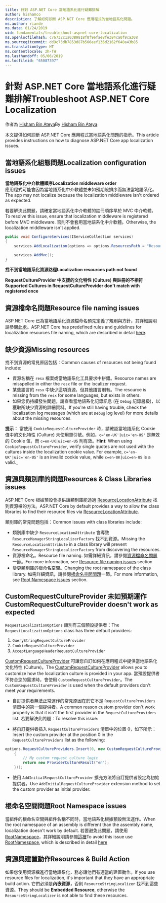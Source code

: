 ```yaml
---
title: 針對 ASP.NET Core 當地語系化進行疑難排解
author: hishamco
description: 了解如何診斷 ASP.NET Core 應用程式的當地語系化問題。
ms.author: riande
ms.date: 01/24/2019
uid: fundamentals/troubleshoot-aspnet-core-localization
ms.openlocfilehash: c76732c1a0389818f8f9efae8fe384ca0f9ca308
ms.sourcegitcommit: dd9c73db7853d87b566eef136d2162f648a43b85
ms.translationtype: HT
ms.contentlocale: zh-TW
ms.lasthandoff: 05/06/2019
ms.locfileid: "65087397"
---
```

# <a name="troubleshoot-aspnet-core-localization"></a><span data-ttu-id="9b746-103">針對 ASP.NET Core 當地語系化進行疑難排解</span><span class="sxs-lookup"><span data-stu-id="9b746-103">Troubleshoot ASP.NET Core Localization</span></span>

<span data-ttu-id="9b746-104">作者為 [Hisham Bin Ateya](https://github.com/hishamco)</span><span class="sxs-lookup"><span data-stu-id="9b746-104">By [Hisham Bin Ateya](https://github.com/hishamco)</span></span>

<span data-ttu-id="9b746-105">本文提供如何診斷 ASP.NET Core 應用程式當地語系化問題的指示。</span><span class="sxs-lookup"><span data-stu-id="9b746-105">This article provides instructions on how to diagnose ASP.NET Core app localization issues.</span></span>

## <a name="localization-configuration-issues"></a><span data-ttu-id="9b746-106">當地語系化組態問題</span><span class="sxs-lookup"><span data-stu-id="9b746-106">Localization configuration issues</span></span>

<span data-ttu-id="9b746-107">**當地語系化中介軟體順序**</span><span class="sxs-lookup"><span data-stu-id="9b746-107">**Localization middleware order**</span></span>  
<span data-ttu-id="9b746-108">應用程式可能會因為當地語系化中介軟體並未如預期般排序而無法當地語系化。</span><span class="sxs-lookup"><span data-stu-id="9b746-108">The app may not localize because the localization middleware isn't ordered as expected.</span></span>

<span data-ttu-id="9b746-109">若要解決此問題，請確定當地語系化中介軟體的註冊順序早於 MVC 中介軟體。</span><span class="sxs-lookup"><span data-stu-id="9b746-109">To resolve this issue, ensure that localization middleware is registered before MVC middleware.</span></span> <span data-ttu-id="9b746-110">否則不會套用當地語系化中介軟體。</span><span class="sxs-lookup"><span data-stu-id="9b746-110">Otherwise, the localization middleware isn't applied.</span></span>

```csharp
public void ConfigureServices(IServiceCollection services)
{
    services.AddLocalization(options => options.ResourcesPath = "Resources");

    services.AddMvc();
}
```

<span data-ttu-id="9b746-111">**找不到當地語系化資源路徑**</span><span class="sxs-lookup"><span data-stu-id="9b746-111">**Localization resources path not found**</span></span>

<span data-ttu-id="9b746-112">**RequestCultureProvider 中支援的文化特性 (Culture) 與註冊的不相符**</span><span class="sxs-lookup"><span data-stu-id="9b746-112">**Supported Cultures in RequestCultureProvider don't match with registered once**</span></span>  

## <a name="resource-file-naming-issues"></a><span data-ttu-id="9b746-113">資源檔命名問題</span><span class="sxs-lookup"><span data-stu-id="9b746-113">Resource file naming issues</span></span>

<span data-ttu-id="9b746-114">ASP.NET Core 已為當地語系化資源檔命名預先定義了規則與方針，其詳細說明請參閱[此處](xref:fundamentals/localization?view=aspnetcore-2.2#resource-file-naming)。</span><span class="sxs-lookup"><span data-stu-id="9b746-114">ASP.NET Core has predefined rules and guidelines for localization resources file naming, which are described in detail [here](xref:fundamentals/localization?view=aspnetcore-2.2#resource-file-naming).</span></span>

## <a name="missing-resources"></a><span data-ttu-id="9b746-115">缺少資源</span><span class="sxs-lookup"><span data-stu-id="9b746-115">Missing resources</span></span>

<span data-ttu-id="9b746-116">找不到資源的常見原因包括：</span><span class="sxs-lookup"><span data-stu-id="9b746-116">Common causes of resources not being found include:</span></span>

- <span data-ttu-id="9b746-117">資源名稱在 `resx` 檔案或當地語系化工具要求中拼錯。</span><span class="sxs-lookup"><span data-stu-id="9b746-117">Resource names are misspelled in either the `resx` file or the localizer request.</span></span>
- <span data-ttu-id="9b746-118">某些語言的 `resx` 中缺少這項資源，但其他語言則有。</span><span class="sxs-lookup"><span data-stu-id="9b746-118">The resource is missing from the `resx` for some languages, but exists in others.</span></span>
- <span data-ttu-id="9b746-119">如果您仍持續發生問題，請查看當地語系化記錄訊息 (在 `Debug` 記錄層級)，以獲取所缺少資源的詳細資料。</span><span class="sxs-lookup"><span data-stu-id="9b746-119">If you're still having trouble, check the localization log messages (which are at `Debug` log level) for more details about the missing resources.</span></span>

<span data-ttu-id="9b746-120">**提示：** 當使用 `CookieRequestCultureProvider` 時，請確認當地語系化 Cookie 值中的文化特性 (Culture) 未使用單引號。例如，`c='en-UK'|uic='en-US'` 是無效的 Cookie 值，而 `c=en-UK|uic=en-US` 則有效。_</span><span class="sxs-lookup"><span data-stu-id="9b746-120">_**Hint:** When using `CookieRequestCultureProvider`, verify single quotes are not used with the cultures inside the localization cookie value. For example, `c='en-UK'|uic='en-US'` is an invalid cookie value, while `c=en-UK|uic=en-US` is a valid._</span></span>

## <a name="resources--class-libraries-issues"></a><span data-ttu-id="9b746-121">資源與類別庫的問題</span><span class="sxs-lookup"><span data-stu-id="9b746-121">Resources & Class Libraries issues</span></span>

<span data-ttu-id="9b746-122">ASP.NET Core 根據預設會提供讓類別庫能透過 [ResourceLocationAttribute](/dotnet/api/microsoft.extensions.localization.resourcelocationattribute?view=aspnetcore-2.1) 找到資源檔的方法。</span><span class="sxs-lookup"><span data-stu-id="9b746-122">ASP.NET Core by default provides a way to allow the class libraries to find their resource files via [ResourceLocationAttribute](/dotnet/api/microsoft.extensions.localization.resourcelocationattribute?view=aspnetcore-2.1).</span></span>

<span data-ttu-id="9b746-123">類別庫的常見問題包括：</span><span class="sxs-lookup"><span data-stu-id="9b746-123">Common issues with class libraries include:</span></span>
- <span data-ttu-id="9b746-124">類別庫中缺少 `ResourceLocationAttribute` 會導致 `ResourceManagerStringLocalizerFactory` 找不到資源。</span><span class="sxs-lookup"><span data-stu-id="9b746-124">Missing the `ResourceLocationAttribute` in a class library will prevent `ResourceManagerStringLocalizerFactory` from discovering the resources.</span></span>
- <span data-ttu-id="9b746-125">資源檔命名。</span><span class="sxs-lookup"><span data-stu-id="9b746-125">Resource file naming.</span></span> <span data-ttu-id="9b746-126">如需詳細資訊，請參閱[資源檔命名問題](#resource-file-naming-issues)一節。</span><span class="sxs-lookup"><span data-stu-id="9b746-126">For more information, see [Resource file naming issues](#resource-file-naming-issues) section.</span></span>
- <span data-ttu-id="9b746-127">變更類別庫的根命名空間。</span><span class="sxs-lookup"><span data-stu-id="9b746-127">Changing the root namespace of the class library.</span></span> <span data-ttu-id="9b746-128">如需詳細資訊，請參閱[根命名空間問題](#root-namespace-issues)一節。</span><span class="sxs-lookup"><span data-stu-id="9b746-128">For more information, see [Root Namespace issues](#root-namespace-issues) section.</span></span>

## <a name="customrequestcultureprovider-doesnt-work-as-expected"></a><span data-ttu-id="9b746-129">CustomRequestCultureProvider 未如預期運作</span><span class="sxs-lookup"><span data-stu-id="9b746-129">CustomRequestCultureProvider doesn't work as expected</span></span>

<span data-ttu-id="9b746-130">`RequestLocalizationOptions` 類別有三個預設提供者：</span><span class="sxs-lookup"><span data-stu-id="9b746-130">The `RequestLocalizationOptions` class has three default providers:</span></span>

1. `QueryStringRequestCultureProvider`
2. `CookieRequestCultureProvider`
3. `AcceptLanguageHeaderRequestCultureProvider`

<span data-ttu-id="9b746-131">[CustomRequestCultureProvider](/dotnet/api/microsoft.aspnetcore.localization.customrequestcultureprovider?view=aspnetcore-2.1) 可讓您自訂如何在應用程式中提供當地語系化文化特性 (Culture)。</span><span class="sxs-lookup"><span data-stu-id="9b746-131">The [CustomRequestCultureProvider](/dotnet/api/microsoft.aspnetcore.localization.customrequestcultureprovider?view=aspnetcore-2.1) allows you to customize how the localization culture is provided in your app.</span></span> <span data-ttu-id="9b746-132">當預設提供者不符合您的需求時，會使用 `CustomRequestCultureProvider`。</span><span class="sxs-lookup"><span data-stu-id="9b746-132">The `CustomRequestCultureProvider` is used when the default providers don't meet your requirements.</span></span>

- <span data-ttu-id="9b746-133">自訂提供者無法正常運作的常見原因在於它不是 `RequestCultureProviders` 清單中的第一個提供者。</span><span class="sxs-lookup"><span data-stu-id="9b746-133">A common reason custom provider don't work properly is that it isn't the first provider in the `RequestCultureProviders` list.</span></span> <span data-ttu-id="9b746-134">若要解決此問題︰</span><span class="sxs-lookup"><span data-stu-id="9b746-134">To resolve this issue:</span></span>

- <span data-ttu-id="9b746-135">將自訂提供者插入 `RequestCultureProviders` 清單中的位置 0，如下所示：</span><span class="sxs-lookup"><span data-stu-id="9b746-135">Insert the custom provider at the position 0 in the `RequestCultureProviders` list as the following:</span></span>

```csharp
options.RequestCultureProviders.Insert(0, new CustomRequestCultureProvider(async context =>
    {
        // My custom request culture logic
        return new ProviderCultureResult("en");
    }));
```

- <span data-ttu-id="9b746-136">使用 `AddInitialRequestCultureProvider` 擴充方法將自訂提供者設定為初始提供者。</span><span class="sxs-lookup"><span data-stu-id="9b746-136">Use `AddInitialRequestCultureProvider` extension method to set the custom provider as initial provider.</span></span>

## <a name="root-namespace-issues"></a><span data-ttu-id="9b746-137">根命名空間問題</span><span class="sxs-lookup"><span data-stu-id="9b746-137">Root Namespace issues</span></span>

<span data-ttu-id="9b746-138">當組件的根命名空間與組件名稱不同時，當地語系化根據預設無法運作。</span><span class="sxs-lookup"><span data-stu-id="9b746-138">When the root namespace of an assembly is different than the assembly name, localization doesn't work by default.</span></span> <span data-ttu-id="9b746-139">若要避免此問題，請使用 [RootNamespace](/dotnet/api/microsoft.extensions.localization.rootnamespaceattribute?view=aspnetcore-2.1)，其詳細說明請參閱[這裡](xref:fundamentals/localization?view=aspnetcore-2.2#resource-file-naming)</span><span class="sxs-lookup"><span data-stu-id="9b746-139">To avoid this issue use [RootNamespace](/dotnet/api/microsoft.extensions.localization.rootnamespaceattribute?view=aspnetcore-2.1), which is described in detail [here](xref:fundamentals/localization?view=aspnetcore-2.2#resource-file-naming)</span></span>

## <a name="resources--build-action"></a><span data-ttu-id="9b746-140">資源與建置動作</span><span class="sxs-lookup"><span data-stu-id="9b746-140">Resources & Build Action</span></span>

<span data-ttu-id="9b746-141">如果您使用資源檔進行當地語系化，務必讓他們有適當的建置動作。</span><span class="sxs-lookup"><span data-stu-id="9b746-141">If you use resource files for localization, it's important that they have an appropriate build action.</span></span> <span data-ttu-id="9b746-142">它們必須是**內嵌資源**，否則 `ResourceStringLocalizer` 找不到這些資源。</span><span class="sxs-lookup"><span data-stu-id="9b746-142">They should be **Embedded Resource**, otherwise the `ResourceStringLocalizer` is not able to find these resources.</span></span>
